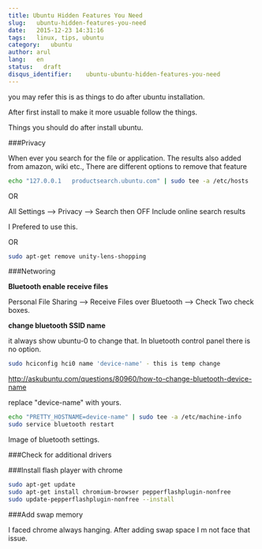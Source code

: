 ```yaml
---
title: Ubuntu Hidden Features You Need
slug:   ubuntu-hidden-features-you-need
date:   2015-12-23 14:31:16
tags:   linux, tips, ubuntu
category:   ubuntu
author: arul
lang:   en
status:   draft
disqus_identifier:    ubuntu-ubuntu-hidden-features-you-need
---
```


you may refer this is as things to do after ubuntu installation.

After first install to make it more usuable follow the things.

Things you should do after install ubuntu.

###Privacy

When ever you search for the file or application. The results also added
from amazon, wiki etc., There are different options to remove that
feature

``` bash
echo "127.0.0.1   productsearch.ubuntu.com" | sudo tee -a /etc/hosts
```

OR

All Settings \--\> Privacy \--\> Search then OFF Include online search
results

I Prefered to use this.

OR

``` bash
sudo apt-get remove unity-lens-shopping
```

###Networing

**Bluetooth enable receive files**

Personal File Sharing \--\> Receive Files over Bluetooth \--\> Check Two
check boxes.

**change bluetooth SSID name**

it always show ubuntu-0 to change that. In bluetooth control panel there
is no option.

``` bash
sudo hciconfig hci0 name 'device-name' - this is temp change
```

<http://askubuntu.com/questions/80960/how-to-change-bluetooth-device-name>

replace \"device-name\" with yours.

``` bash
echo "PRETTY_HOSTNAME=device-name" | sudo tee -a /etc/machine-info
sudo service bluetooth restart
```

Image of bluetooth settings.

###Check for additional drivers

###Install flash player with chrome

``` bash
sudo apt-get update
sudo apt-get install chromium-browser pepperflashplugin-nonfree
sudo update-pepperflashplugin-nonfree --install
```

###Add swap memory

I faced chrome always hanging. After adding swap space I m not face that
issue.
